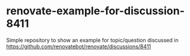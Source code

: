 # renovate-example-for-discussion-8411
Simple repository to show an example for topic/question discussed in https://github.com/renovatebot/renovate/discussions/8411
